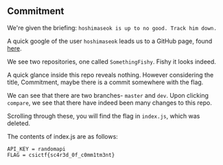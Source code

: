 ## Commitment ##



We're given the briefing: 
```hoshimaseok is up to no good. Track him down.```

A quick google of the user `hoshimaseok` leads us to a GitHub page, found [here](https://github.com/hoshimaseok).

We see two repositories, one called `SomethingFishy`. Fishy it looks indeed. 

A quick glance inside this repo reveals nothing. However considering the title, Commitment, maybe there is a commit somewhere with the flag. 

We can see that there are two branches- `master` and `dev`. Upon clicking `compare`, we see that there have indeed been many changes to this repo. 

Scrolling through these, you will find the flag in `index.js`, which was deleted. 

The contents of index.js are as follows: 
``` 
API_KEY = randomapi
FLAG = csictf{sc4r3d_0f_c0mm1tm3nt}
